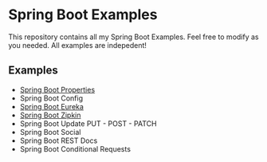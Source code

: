 # Spring Boot Examples
This repository contains all my Spring Boot Examples. 
Feel free to modify as you needed.
All examples are indepedent!

## Examples

* [Spring Boot Properties]()
* Spring Boot Config
* [Spring Boot Eureka](https://github.com/kchrusciel/Spring-Boot-Examples/tree/master/spring-boot-eureka-example)
* [Spring Boot Zipkin](https://github.com/kchrusciel/Spring-Boot-Examples/tree/master/spring-boot-zipkin-example)
* Spring Boot Update PUT - POST - PATCH
* Spring Boot Social
* Spring Boot REST Docs
* Spring Boot Conditional Requests